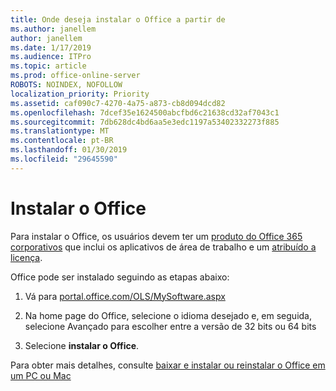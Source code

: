 ```yaml
---
title: Onde deseja instalar o Office a partir de
ms.author: janellem
author: janellem
ms.date: 1/17/2019
ms.audience: ITPro
ms.topic: article
ms.prod: office-online-server
ROBOTS: NOINDEX, NOFOLLOW
localization_priority: Priority
ms.assetid: caf090c7-4270-4a75-a873-cb8d094dcd82
ms.openlocfilehash: 7dcef35e1624500abcfbd6c21638cd32af7043c1
ms.sourcegitcommit: 7db628dc4bd6aa5e3edc1197a53402332273f885
ms.translationtype: MT
ms.contentlocale: pt-BR
ms.lasthandoff: 01/30/2019
ms.locfileid: "29645590"
---
```

# <a name="install-office"></a>Instalar o Office

Para instalar o Office, os usuários devem ter um [produto do Office 365 corporativos](https://support.office.com/article/f8ab5e25-bf3f-4a47-b264-174b1ee925fd?wt.mc_id=Alchemy_ClientDIA) que inclui os aplicativos de área de trabalho e um [atribuído a licença](https://docs.microsoft.com/office365/admin/subscriptions-and-billing/assign-licenses-to-users).
  
Office pode ser instalado seguindo as etapas abaixo:
  
1. Vá para [portal.office.com/OLS/MySoftware.aspx](https://portal.office.com/OLS/MySoftware.aspx)
    
2. Na home page do Office, selecione o idioma desejado e, em seguida, selecione Avançado para escolher entre a versão de 32 bits ou 64 bits
    
3. Selecione **instalar o Office**.
    
Para obter mais detalhes, consulte [baixar e instalar ou reinstalar o Office em um PC ou Mac](https://support.office.com/article/4414eaaf-0478-48be-9c42-23adc4716658?wt.mc_id=Alchemy_ClientDIA)
  

